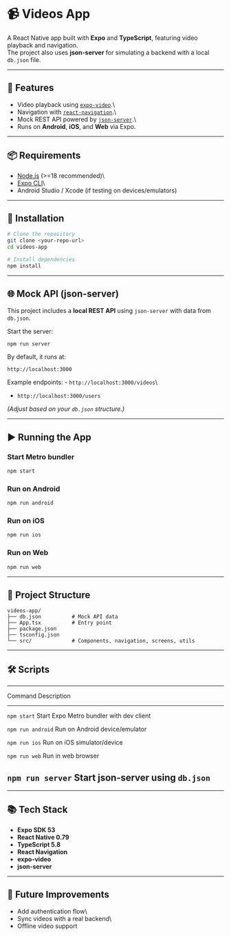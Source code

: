 # 📹 Videos App

A React Native app built with **Expo** and **TypeScript**, featuring
video playback and navigation.\
The project also uses **json-server** for simulating a backend with a
local `db.json` file.

------------------------------------------------------------------------

## 🚀 Features

-   Video playback using
    [`expo-video`](https://docs.expo.dev/versions/latest/sdk/video/).\
-   Navigation with [`react-navigation`](https://reactnavigation.org/).\
-   Mock REST API powered by
    [`json-server`](https://github.com/typicode/json-server).\
-   Runs on **Android**, **iOS**, and **Web** via Expo.

------------------------------------------------------------------------

## 📦 Requirements

-   [Node.js](https://nodejs.org/) (\>=18 recommended)\
-   [Expo CLI](https://docs.expo.dev/get-started/installation/)\
-   Android Studio / Xcode (if testing on devices/emulators)

------------------------------------------------------------------------

## 🔧 Installation

``` bash
# Clone the repository
git clone <your-repo-url>
cd videos-app

# Install dependencies
npm install
```

------------------------------------------------------------------------


## 🌐 Mock API (json-server)

This project includes a **local REST API** using `json-server` with data
from `db.json`.

Start the server:

``` bash
npm run server
```

By default, it runs at:

    http://localhost:3000

Example endpoints: - `http://localhost:3000/videos`\
- `http://localhost:3000/users`

*(Adjust based on your `db.json` structure.)*


------------------------------------------------------------------------

## ▶️ Running the App

### Start Metro bundler

``` bash
npm start
```

### Run on Android

``` bash
npm run android
```

### Run on iOS

``` bash
npm run ios
```

### Run on Web

``` bash
npm run web
```

------------------------------------------------------------------------

## 📁 Project Structure

    videos-app/
    ├── db.json          # Mock API data
    ├── App.tsx          # Entry point
    ├── package.json
    ├── tsconfig.json
    └── src/             # Components, navigation, screens, utils

------------------------------------------------------------------------

## 🛠 Scripts

  -----------------------------------------------------------------------
  Command                 Description
  ----------------------- -----------------------------------------------
  `npm start`             Start Expo Metro bundler with dev client

  `npm run android`       Run on Android device/emulator

  `npm run ios`           Run on iOS simulator/device

  `npm run web`           Run in web browser

  `npm run server`        Start json-server using `db.json`
  -----------------------------------------------------------------------

------------------------------------------------------------------------

## 📚 Tech Stack

-   **Expo SDK 53**
-   **React Native 0.79**
-   **TypeScript 5.8**
-   **React Navigation**
-   **expo-video**
-   **json-server**

------------------------------------------------------------------------

## 🔮 Future Improvements

-   Add authentication flow\
-   Sync videos with a real backend\
-   Offline video support

